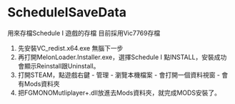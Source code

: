 # ScheduleISaveData
用來存檔Schedule I 遊戲的存檔
目前採用Vic7769存檔

1. 先安裝VC_redist.x64.exe 無腦下一步
2. 再打開MelonLoader.Installer.exe，選擇Schedule I 點INSTALL，安裝成功會顯示Reinstall跟Uninstall。
3. 打開STEAM，點遊戲右鍵 - 管理 - 瀏覽本機檔案 - 會打開一個資料視窗 - 會有Mods資料夾
4. 把FGMONOMutliplayer+.dll放進去Mods資料夾，就完成MODS安裝了。
